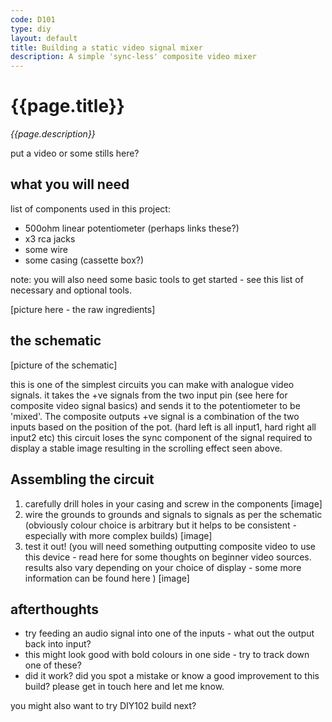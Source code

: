 ```yaml
---
code: D101
type: diy
layout: default
title: Building a static video signal mixer
description: A simple 'sync-less' composite video mixer
---
```


# {{page.title}}
*{{page.description}}*

put a video or some stills here?

## what you will need

list of components used in this project:

- 500ohm linear potentiometer (perhaps links these?)
- x3 rca jacks
- some wire
- some casing (cassette box?)

note: you will also need some basic tools to get started - see this list of necessary and optional tools.

[picture here - the raw ingredients]

## the schematic

[picture of the schematic]

this is one of the simplest circuits you can make with analogue video signals. it takes the +ve signals from the two input pin (see here for composite video signal basics) and sends it to the potentiometer to be 'mixed'. The composite outputs +ve signal is a combination of the two inputs based on the position of the pot. (hard left is all input1, hard right all input2 etc) this circuit loses the sync component of the signal required to display a stable image resulting in the scrolling effect seen above.

## Assembling the circuit

1. carefully drill holes in your casing and screw in the components
[image]
2. wire the grounds to grounds and signals to signals as per the schematic (obviously colour choice is arbitrary but it helps to be consistent - especially with more complex builds)
[image]
3. test it out! (you will need something outputting composite video to use this device - read here for some thoughts on beginner video sources. results also vary depending on your choice of display - some more information can be found here )
[image]

## afterthoughts

- try feeding an audio signal into one of the inputs - what out the output back into input?
- this might look good with bold colours in one side - try to track down one of these?
- did it work? did you spot a mistake or know a good improvement to this build? please get in touch here and let me know.

you might also want to try DIY102 build next?